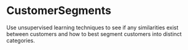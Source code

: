 # CustomerSegments
Use unsupervised learning techniques to see if any similarities exist between customers and how to best segment customers into distinct categories.
